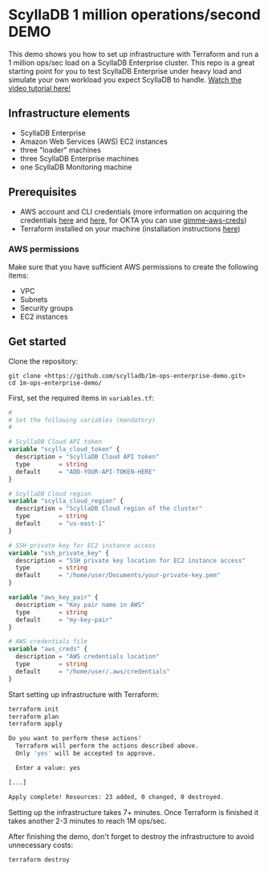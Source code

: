 # ScyllaDB 1 million operations/second DEMO
This demo shows you how to set up infrastructure with Terraform and run a 1 million ops/sec load on a ScyllaDB Enterprise cluster. This repo is a great starting point for you to test ScyllaDB Enterprise under heavy load and simulate your own workload you expect ScyllaDB to handle. [Watch the video tutorial here!]()

## Infrastructure elements
* ScyllaDB Enterprise
* Amazon Web Services (AWS) EC2 instances
 * three "loader" machines
 * three ScyllaDB Enterprise machines
 * one ScyllaDB Monitoring machine

## Prerequisites
* AWS account and CLI credentials (more information on acquiring the credentials [here](https://docs.aws.amazon.com/cli/latest/userguide/cli-configure-files.html) and [here](https://docs.aws.amazon.com/cli/latest/userguide/cli-chap-configure.html), for OKTA you can use [gimme-aws-creds](https://github.com/Nike-Inc/gimme-aws-creds))
* Terraform installed on your machine (installation instructions [here](https://developer.hashicorp.com/terraform/tutorials/aws-get-started/install-cli))

### AWS permissions
Make sure that you have sufficient AWS permissions to create the following items:
* VPC
* Subnets
* Security groups
* EC2 instances


## Get started
Clone the repository:
```
git clone <https://github.com/scylladb/1m-ops-enterprise-demo.git>
cd 1m-ops-enterprise-demo/
```

First, set the required items in `variables.tf`:
```terraform
#
# Set the following variables (mandatory)
#

# ScyllaDB Cloud API token
variable "scylla_cloud_token" {
  description = "ScyllaDB Cloud API token"
  type        = string
  default     = "ADD-YOUR-API-TOKEN-HERE"
}

# ScyllaDB Cloud region
variable "scylla_cloud_region" {
  description = "ScyllaDB Cloud region of the cluster"
  type        = string
  default     = "us-east-1"
}

# SSH private key for EC2 instance access
variable "ssh_private_key" {
  description = "SSH private key location for EC2 instance access"
  type        = string
  default     = "/home/user/Documents/your-private-key.pem"
}

variable "aws_key_pair" {
  description = "Key pair name in AWS"
  type        = string
  default     = "my-key-pair"
}

# AWS credentials file
variable "aws_creds" {
  description = "AWS credentials location"
  type        = string
  default     = "/home/user/.aws/credentials"
}
```

Start setting up infrastructure with Terraform:
```bash
terraform init
terraform plan
terraform apply

Do you want to perform these actions?
  Terraform will perform the actions described above.
  Only 'yes' will be accepted to approve.

  Enter a value: yes

[...]

Apply complete! Resources: 23 added, 0 changed, 0 destroyed.
```

Setting up the infrastructure takes 7+ minutes. Once Terraform is finished it takes another 2-3 minutes to reach 1M ops/sec.


After finishing the demo, don't forget to destroy the infrastructure to avoid unnecessary costs:
```
terraform destroy
```




